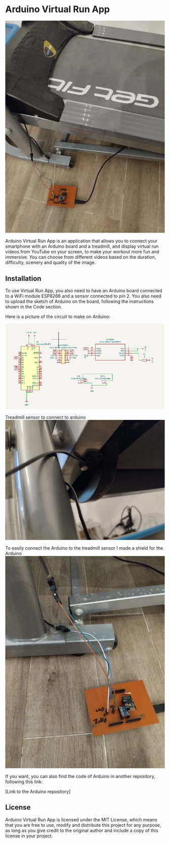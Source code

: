 # Arduino Virtual Run App

![board](images/board.jpeg)

Arduino Virtual Run App is an application that allows you to connect your smartphone with an Arduino board and a treadmill, and display virtual run videos from YouTube on your screen, to make your workout more fun and immersive. You can choose from different videos based on the duration, difficulty, scenery and quality of the image. 

## Installation
To use Virtual Run App, you also need to have an Arduino board connected to a WiFi module ESP8266 and a sensor connected to pin 2. You also need to upload the sketch of Arduino on the board, following the instructions shown in the Code section.

Here is a picture of the circuit to make on Arduino:

![ardu_schema](images/image.png)

Treadmill sensor to connect to arduino
![ardu_schema](images/wire2.jpeg)

To easily connect the Arduino to the treadmill sensor I made a shield for the Arduino
![ardu_schema](images/wire1.jpeg)

If you want, you can also find the code of Arduino in another repository, following this link:

[Link to the Arduino repository]

## License

Arduino Virtual Run App is licensed under the MIT License, which means that you are free to use, modify and distribute this project for any purpose, as long as you give credit to the original author and include a copy of this license in your project.


